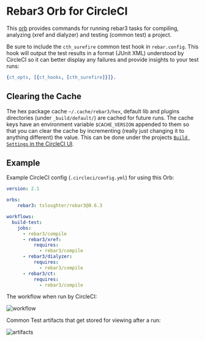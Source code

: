 # Rebar3 Orb for CircleCI

This [orb](https://circleci.com/orbs/) provides commands for running rebar3 tasks for compiling, analyzing (xref and dialyzer) and testing (common test) a project.

Be sure to include the `cth_surefire` common test hook in `rebar.config`. This hook will output the test results in a format (JUnit XML) understood by CircleCI so it can better display any failures and provide insights to your test runs:

``` erlang
{ct_opts, [{ct_hooks, [cth_surefire]}]}.
```

## Clearing the Cache

The hex package cache `~/.cache/rebar3/hex`, default lib and plugins directories (under `_build/default/`) are cached for future runs. The cache keys have an environment variable `$CACHE_VERSION` appended to them so that you can clear the cache by incrementing (really just changing it to anything different) the value. This can be done under the projects [`Build Settings` in the CircleCI UI](https://circleci.com/docs/2.0/env-vars/#setting-an-environment-variable-in-a-project).

## Example

Example CircleCI config (`.circleci/config.yml`) for using this Orb:

``` yaml
version: 2.1

orbs:
    rebar3: tsloughter/rebar3@0.6.3

workflows:
  build-test:
    jobs:
      - rebar3/compile
      - rebar3/xref:
          requires:
            - rebar3/compile
      - rebar3/dialyzer:
          requires:
            - rebar3/compile
      - rebar3/ct:
          requires:
            - rebar3/compile
```

The workflow when run by CircleCI:

![workflow](workflow.png)

Common Test artifacts that get stored for viewing after a run:

![artifacts](artifacts.png)


